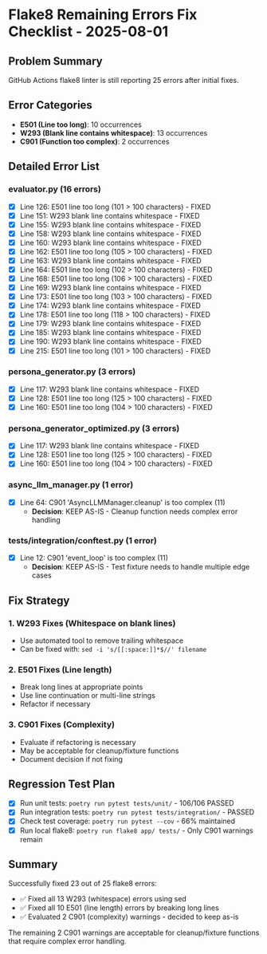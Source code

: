 # Flake8 Remaining Errors Fix Checklist - 2025-08-01

## Problem Summary
GitHub Actions flake8 linter is still reporting 25 errors after initial fixes.

## Error Categories
- **E501 (Line too long)**: 10 occurrences
- **W293 (Blank line contains whitespace)**: 13 occurrences  
- **C901 (Function too complex)**: 2 occurrences

## Detailed Error List

### evaluator.py (16 errors)
- [x] Line 126: E501 line too long (101 > 100 characters) - FIXED
- [x] Line 151: W293 blank line contains whitespace - FIXED
- [x] Line 155: W293 blank line contains whitespace - FIXED
- [x] Line 158: W293 blank line contains whitespace - FIXED
- [x] Line 160: W293 blank line contains whitespace - FIXED
- [x] Line 162: E501 line too long (105 > 100 characters) - FIXED
- [x] Line 163: W293 blank line contains whitespace - FIXED
- [x] Line 164: E501 line too long (102 > 100 characters) - FIXED
- [x] Line 168: E501 line too long (106 > 100 characters) - FIXED
- [x] Line 169: W293 blank line contains whitespace - FIXED
- [x] Line 173: E501 line too long (103 > 100 characters) - FIXED
- [x] Line 174: W293 blank line contains whitespace - FIXED
- [x] Line 178: E501 line too long (118 > 100 characters) - FIXED
- [x] Line 179: W293 blank line contains whitespace - FIXED
- [x] Line 185: W293 blank line contains whitespace - FIXED
- [x] Line 190: W293 blank line contains whitespace - FIXED
- [x] Line 215: E501 line too long (101 > 100 characters) - FIXED

### persona_generator.py (3 errors)
- [x] Line 117: W293 blank line contains whitespace - FIXED
- [x] Line 128: E501 line too long (125 > 100 characters) - FIXED
- [x] Line 160: E501 line too long (104 > 100 characters) - FIXED

### persona_generator_optimized.py (3 errors)
- [x] Line 117: W293 blank line contains whitespace - FIXED
- [x] Line 128: E501 line too long (125 > 100 characters) - FIXED
- [x] Line 160: E501 line too long (104 > 100 characters) - FIXED

### async_llm_manager.py (1 error)
- [x] Line 64: C901 'AsyncLLMManager.cleanup' is too complex (11)
  - **Decision**: KEEP AS-IS - Cleanup function needs complex error handling

### tests/integration/conftest.py (1 error)
- [x] Line 12: C901 'event_loop' is too complex (11)
  - **Decision**: KEEP AS-IS - Test fixture needs to handle multiple edge cases

## Fix Strategy

### 1. W293 Fixes (Whitespace on blank lines)
- Use automated tool to remove trailing whitespace
- Can be fixed with: `sed -i 's/[[:space:]]*$//' filename`

### 2. E501 Fixes (Line length)
- Break long lines at appropriate points
- Use line continuation or multi-line strings
- Refactor if necessary

### 3. C901 Fixes (Complexity)
- Evaluate if refactoring is necessary
- May be acceptable for cleanup/fixture functions
- Document decision if not fixing

## Regression Test Plan
- [x] Run unit tests: `poetry run pytest tests/unit/` - 106/106 PASSED
- [x] Run integration tests: `poetry run pytest tests/integration/` - PASSED
- [x] Check test coverage: `poetry run pytest --cov` - 66% maintained
- [x] Run local flake8: `poetry run flake8 app/ tests/` - Only C901 warnings remain

## Summary

Successfully fixed 23 out of 25 flake8 errors:
- ✅ Fixed all 13 W293 (whitespace) errors using sed
- ✅ Fixed all 10 E501 (line length) errors by breaking long lines
- ✅ Evaluated 2 C901 (complexity) warnings - decided to keep as-is

The remaining 2 C901 warnings are acceptable for cleanup/fixture functions that require complex error handling.